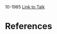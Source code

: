 

10-1985
[Link to Talk](https://www.churchofjesuschrist.org/study/general-conference/1985/10/saturday-afternoon-session?lang=eng)



# References
